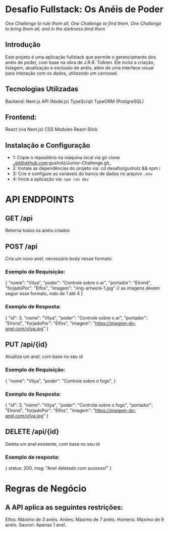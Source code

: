 # Desafio Fullstack: Os Anéis de Poder
_One Challenge to rule them all, One Challenge to find them, One Challenge to bring them all, and in the darkness bind them_

## Introdução
Este projeto é uma aplicação fullstack que permite o gerenciamento dos anéis de poder, com base na obra de J.R.R. Tolkien. Ele inclui a criação, listagem, atualização e exclusão de anéis, além de uma interface visual para interação com os dados, utilizando um carrossel.

## Tecnologias Utilizadas
Backend:
Next.js API (Node.js)
TypeScript
TypeORM (PostgreSQL)

## Frontend:
React (via Next.js)
CSS Modules
React-Slick

## Instalação e Configuração
- 1: Copie o repositório na máquina local via git clone _git@github.com:gusholz/Junior-Challenge.git_
- 2: Instale as dependências do projeto via: cd desafio/gusholz && npm i
- 3: Crie e configure as variáveis do banco de dados no arquivo `.env`
- 4: Inicie a aplicação via: `npm run dev`

# API ENDPOINTS
## GET /api
Retorna todos os anéis criados

## POST /api
Cria um novo anel, necessário body nesse formato:
### Exemplo de Requisição:
{
  "nome": "Vilya",
  "poder": "Controle sobre o ar",
  "portador": "Elrond",
  "forjadoPor": "Elfos",
  "imagem": "ring-artwork-1.jpg" // as imagens devem seguir esse formato, indo de 1 até 4
}

### Exemplo de Resposta:
{
  "id": 3,
  "nome": "Vilya",
  "poder": "Controle sobre o ar",
  "portador": "Elrond",
  "forjadoPor": "Elfos",
  "imagem": "https://imagem-do-anel.com/vilya.jpg"
}

##  PUT /api/{id}
Atualiza um anel, com base no seu id
### Exemplo de Requisição:
{
  "nome": "Vilya",
  "poder": "Controle sobre o fogo",
}

### Exemplo de Resposta:
{
  "id": 3,
  "nome": "Vilya",
  "poder": "Controle sobre o fogo",
  "portador": "Elrond",
  "forjadoPor": "Elfos",
  "imagem": "https://imagem-do-anel.com/vilya.jpg"
}

## DELETE /api/{id}
Deleta um anel existente, com base no seu id

### Exemplo de resposta:
{
  status: 200,
  msg: "Anel deletado com sucesso!"
}

# Regras de Negócio
## A API aplica as seguintes restrições:
Elfos: Máximo de 3 anéis.
Anões: Máximo de 7 anéis.
Homens: Máximo de 9 anéis.
Sauron: Apenas 1 anel.


